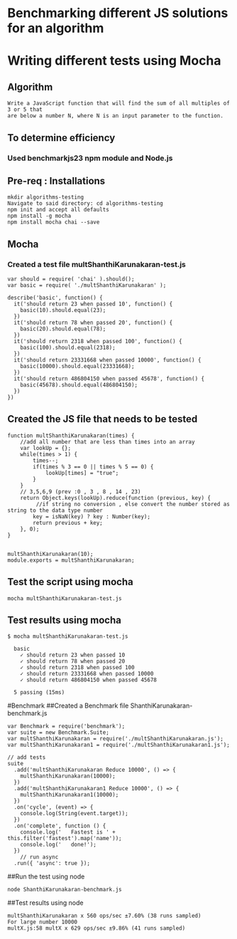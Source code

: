 
# Benchmarking different JS solutions for an algorithm
# Writing different tests using Mocha
## Algorithm 
```
Write a JavaScript function that will find the sum of all multiples of 3 or 5 that 
are below a number N, where N is an input parameter to the function.
```
## To determine efficiency
### Used  benchmarkjs23 npm module and Node.js 

## Pre-req : Installations
```
mkdir algorithms-testing
Navigate to said directory: cd algorithms-testing
npm init and accept all defaults
npm install -g mocha
npm install mocha chai --save
```

## Mocha
### Created a test file multShanthiKarunakaran-test.js
```
var should = require( 'chai' ).should();
var basic = require( './multShanthiKarunakaran' );

describe('basic', function() {
  it('should return 23 when passed 10', function() {
    basic(10).should.equal(23);
  })
  it('should return 78 when passed 20', function() {
    basic(20).should.equal(78);
  })
  it('should return 2318 when passed 100', function() {
    basic(100).should.equal(2318);
  })
  it('should return 23331668 when passed 10000', function() {
    basic(10000).should.equal(23331668);
  })
  it('should return 486804150 when passed 45678', function() {
    basic(45678).should.equal(486804150);
  })
})
```
## Created the JS file that needs to be tested
```
function multShanthiKarunakaran(times) {
	//add all number that are less than times into an array
	var lookUp = {};
	while(times > 1) {
		times--;
		if(times % 3 == 0 || times % 5 == 0) {
			lookUp[times] = "true";
		}
	}
	// 3,5,6,9 (prev :0 , 3 , 8 , 14 , 23)
	return Object.keys(lookUp).reduce(function (previous, key) {
		 //if string no conversion , else convert the number stored as string to the data type number
    	key = isNaN(key) ? key : Number(key);
		return previous + key;
	}, 0);
}


multShanthiKarunakaran(10);
module.exports = multShanthiKarunakaran;

```

## Test the script using mocha
```
mocha multShanthiKarunakaran-test.js
```

## Test results using mocha
```
$ mocha multShanthiKarunakaran-test.js 

  basic
    ✓ should return 23 when passed 10
    ✓ should return 78 when passed 20
    ✓ should return 2318 when passed 100
    ✓ should return 23331668 when passed 10000
    ✓ should return 486804150 when passed 45678

  5 passing (15ms)
```
#Benchmark
##Created a Benchmark file ShanthiKarunakaran-benchmark.js
```
var Benchmark = require('benchmark');
var suite = new Benchmark.Suite;
var multShanthiKarunakaran = require('./multShanthiKarunakaran.js');
var multShanthiKarunakaran1 = require('./multShanthiKarunakaran1.js');

// add tests
suite
  .add('multShanthiKarunakaran Reduce 10000', () => {
    multShanthiKarunakaran(10000);
  })
  .add('multShanthiKarunakaran1 Reduce 10000', () => {
    multShanthiKarunakaran1(10000);
  })
  .on('cycle', (event) => {
    console.log(String(event.target));
  })
  .on('complete', function () {
    console.log('   Fastest is ' + this.filter('fastest').map('name'));
    console.log('   done!');
  })
    // run async
  .run({ 'async': true });
 ```
##Run the test using node
```
node ShanthiKarunakaran-benchmark.js
```
##Test results using node
```
multShanthiKarunakaran x 560 ops/sec ±7.60% (38 runs sampled)
For large number 10000 
multX.js:58 multX x 629 ops/sec ±9.86% (41 runs sampled)
```
